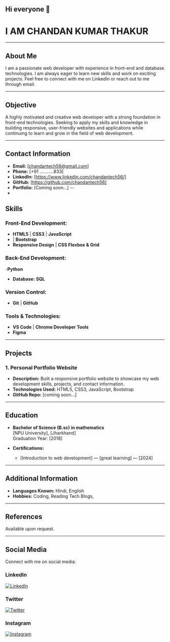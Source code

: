 ## Hi everyone 👋

<!--
**chandantech56/chandantech56** is a ✨ _special_ ✨ repository because its `README.md` (this file) appears on your GitHub profile.

Here are some ideas to get you started:

- 🔭 I’m currently working on ...
- 🌱 I’m currently learning ...
- 👯 I’m looking to collaborate on ...
- 🤔 I’m looking for help with ...
- 💬 Ask me about ...
- 📫 How to reach me: ...
- 😄 Pronouns: ...
- ⚡ Fun fact: ...
-->
# I AM CHANDAN KUMAR THAKUR
---
## About Me

I am a passionate web developer with experience in front-end and database technologies. I am always eager to learn new skills and work on exciting projects. Feel free to connect with me on LinkedIn or reach out to me through email.

---
## Objective
A highly motivated and creative web developer with a strong foundation in front-end technologies. Seeking to apply my skills and knowledge in building responsive, user-friendly websites and applications while continuing to learn and grow in the field of web development.

---
## Contact Information
- **Email:** [chandantech56@gmail.com]
- **Phone:** [+91 ...........833]
- **LinkedIn:** [https://www.linkedin.com/chandantech56/]
- **GitHub:** [https://github.com/chandantech56]
- **Portfolio:** [Coming soon...]
--
- 
## Skills

### Front-End Development:
- **HTML5** | **CSS3** | **JavaScript**
-  |  **Bootstrap**
- **Responsive Design** | **CSS Flexbox & Grid**

### Back-End Development:
-**Python**
- **Database:** **SQL** 

### Version Control:
- **Git** | **GitHub**

### Tools & Technologies:
- **VS Code** | **Chrome Developer Tools**
- **Figma** 

---

## Projects

### 1. **Personal Portfolio Website**
   - **Description:** Built a responsive portfolio website to showcase my web development skills, projects, and contact information.
   - **Technologies Used:** HTML5, CSS3, JavaScript, Bootstrap
   - **GitHub Repo:** [coming soon...]
---
## Education

- **Bachelor of Science (B.sc) in mathematics**  
  [NPU University], [Jharkhand]  
  Graduation Year: [2018]
  
- **Certifications:**
  - [Introduction to web development] — [great learning] — [2024]
  
---

## Additional Information

- **Languages Known:**  Hindi, English
- **Hobbies:** Coding, Reading Tech Blogs,

---
## References

Available upon request.

---
## Social Media

Connect with me on social media:

### LinkedIn
[![LinkedIn](https://img.shields.io/badge/LinkedIn-%230077B5?style=for-the-badge&logo=linkedin&logoColor=white)](https://www.linkedin.com/in/chandantech56)

### Twitter
[![Twitter](https://img.shields.io/badge/Twitter-%231DA1F2?style=for-the-badge&logo=twitter&logoColor=white)](https://twitter.com/yourusername)

### Instagram
[![Instagram](https://img.shields.io/badge/Instagram-%23E4405F?style=for-the-badge&logo=instagram&logoColor=white)](https://instagram.com/chandankumar.officialy)
